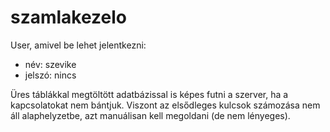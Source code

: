 # szamlakezelo
User, amivel be lehet jelentkezni:
  - név: szevike
  - jelszó: nincs

Üres táblákkal megtöltött adatbázissal is képes futni a szerver, ha a kapcsolatokat nem bántjuk.
Viszont az elsődleges kulcsok számozása nem áll alaphelyzetbe, azt manuálisan kell megoldani (de nem lényeges).
